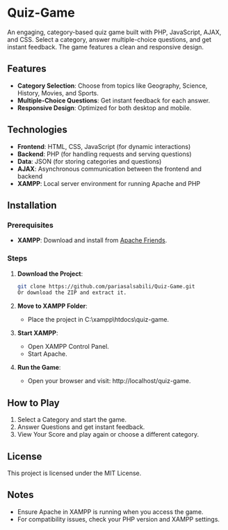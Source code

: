 # Quiz-Game
An engaging, category-based quiz game built with PHP, JavaScript, AJAX, and CSS. Select a category, answer multiple-choice questions, and get instant feedback. The game features a clean and responsive design.

## Features

- **Category Selection**: Choose from topics like Geography, Science, History, Movies, and Sports.
- **Multiple-Choice Questions**: Get instant feedback for each answer.
- **Responsive Design**: Optimized for both desktop and mobile.

## Technologies

- **Frontend**: HTML, CSS, JavaScript (for dynamic interactions)
- **Backend**: PHP (for handling requests and serving questions)
- **Data**: JSON (for storing categories and questions)
- **AJAX**: Asynchronous communication between the frontend and backend
- **XAMPP**: Local server environment for running Apache and PHP

## Installation

### Prerequisites
- **XAMPP**: Download and install from [Apache Friends](https://www.apachefriends.org/index.html).

### Steps
1. **Download the Project**:
   ```bash
   git clone https://github.com/pariasalsabili/Quiz-Game.git
   Or download the ZIP and extract it.

2. **Move to XAMPP Folder**:
    - Place the project in C:\xampp\htdocs\quiz-game.

3. **Start XAMPP**:
    - Open XAMPP Control Panel.
    - Start Apache.

4. **Run the Game**:
    - Open your browser and visit: http://localhost/quiz-game.

## How to Play
  1. Select a Category and start the game.
  2. Answer Questions and get instant feedback.
  3. View Your Score and play again or choose a different category.

## License
This project is licensed under the MIT License.

## Notes
  - Ensure Apache in XAMPP is running when you access the game.
  - For compatibility issues, check your PHP version and XAMPP settings.
